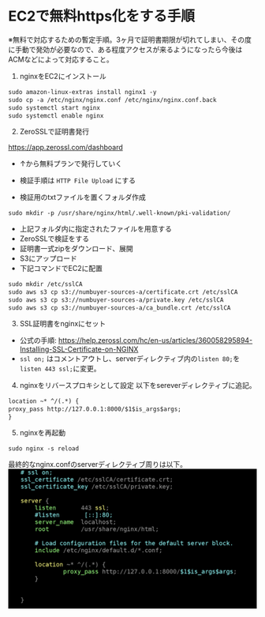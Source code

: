 # EC2で無料https化をする手順

※無料で対応するための暫定手順。3ヶ月で証明書期限が切れてしまい、その度に手動で発効が必要なので、ある程度アクセスが来るようになったら今後はACMなどによって対応すること。

1. nginxをEC2にインストール
```
sudo amazon-linux-extras install nginx1 -y
sudo cp -a /etc/nginx/nginx.conf /etc/nginx/nginx.conf.back
sudo systemctl start nginx
sudo systemctl enable nginx
```
2. ZeroSSLで証明書発行

https://app.zerossl.com/dashboard

- ↑から無料プランで発行していく
- 検証手順は `HTTP File Upload` にする

- 検証用のtxtファイルを置くフォルダ作成
```
sudo mkdir -p /usr/share/nginx/html/.well-known/pki-validation/
```
- 上記フォルダ内に指定されたファイルを用意する
- ZeroSSLで検証をする
- 証明書一式zipをダウンロード、展開
- S3にアップロード
- 下記コマンドでEC2に配置
```
sudo mkdir /etc/sslCA
sudo aws s3 cp s3://numbuyer-sources-a/certificate.crt /etc/sslCA
sudo aws s3 cp s3://numbuyer-sources-a/private.key /etc/sslCA
sudo aws s3 cp s3://numbuyer-sources-a/ca_bundle.crt /etc/sslCA
```

3. SSL証明書をnginxにセット

- 公式の手順:
https://help.zerossl.com/hc/en-us/articles/360058295894-Installing-SSL-Certificate-on-NGINX
- `ssl on;` はコメントアウトし、serverディレクティブ内の`listen 80;`を`listen 443 ssl;`に変更。

4. nginxをリバースプロキシとして設定
以下をsereverディレクティブに追記。
```
location ~* ^/(.*) {
proxy_pass http://127.0.0.1:8000/$1$is_args$args;
}
```

5. nginxを再起動
```
sudo nginx -s reload
```

最終的なnginx.confのserverディレクティブ周りは以下。
![完成イメージ](nginx_server_directive.png "完成イメージ")